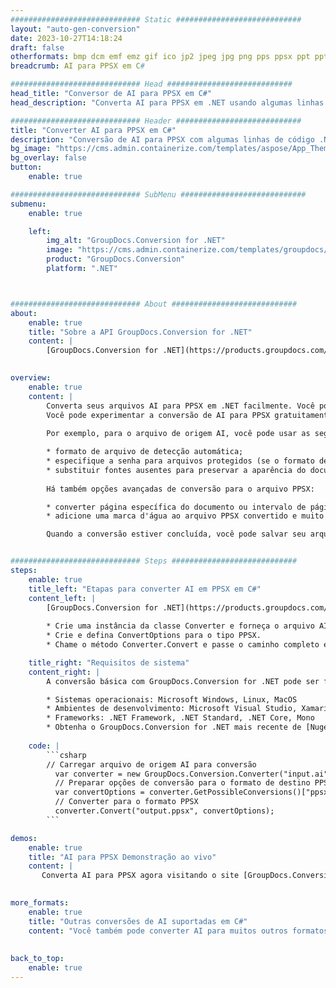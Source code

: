 ```yaml
---
############################# Static ############################
layout: "auto-gen-conversion"
date: 2023-10-27T14:18:24
draft: false
otherformats: bmp dcm emf emz gif ico jp2 jpeg jpg png pps ppsx ppt pptx psb psd svg svgz tga tif tiff webp wmf wmz
breadcrumb: AI para PPSX em C#

############################# Head ############################
head_title: "Conversor de AI para PPSX em C#"
head_description: "Converta AI para PPSX em .NET usando algumas linhas de código. Use a API de conversão de documentos do GroupDocs para converter mais de 160 formatos de arquivo."

############################# Header ############################
title: "Converter AI para PPSX em C#"
description: "Conversão de AI para PPSX com algumas linhas de código .NET"
bg_image: "https://cms.admin.containerize.com/templates/aspose/App_Themes/V3/images/bg/header1.png"
bg_overlay: false
button:
    enable: true

############################# SubMenu ############################
submenu:
    enable: true

    left:
        img_alt: "GroupDocs.Conversion for .NET"
        image: "https://cms.admin.containerize.com/templates/groupdocs/images/product-logos/90x90-noborder/groupdocs-conversion-net.png"
        product: "GroupDocs.Conversion"
        platform: ".NET"



############################# About ############################
about:
    enable: true
    title: "Sobre a API GroupDocs.Conversion for .NET"
    content: |
        [GroupDocs.Conversion for .NET](https://products.groupdocs.com/conversion/net/) pode ser usado para converter Microsoft Word, Excel, PowerPoint, PDF, Visio e outros formatos. GroupDocs.Conversion é uma API independente que é adequada para sistemas internos e de back-end onde é necessário alto desempenho. Não depende de nenhum software como Microsoft ou Open Office.
    

overview:
    enable: true
    content: |
        Converta seus arquivos AI para PPSX em .NET facilmente. Você pode usar apenas algumas linhas de código C# em qualquer plataforma de sua escolha, como - Windows, Linux, macOS.
        Você pode experimentar a conversão de AI para PPSX gratuitamente e avaliar a qualidade dos resultados da conversão. Juntamente com cenários de conversão de arquivo simples, você pode tentar opções mais avançadas para carregar o arquivo de origem AI e para salvar o resultado de saída PPSX. 
        
        Por exemplo, para o arquivo de origem AI, você pode usar as seguintes opções de carregamento:

        * formato de arquivo de detecção automática;
        * especifique a senha para arquivos protegidos (se o formato de arquivo suportar);
        * substituir fontes ausentes para preservar a aparência do documento.
        
        Há também opções avançadas de conversão para o arquivo PPSX:

        * converter página específica do documento ou intervalo de páginas;
        * adicione uma marca d'água ao arquivo PPSX convertido e muito mais.

        Quando a conversão estiver concluída, você pode salvar seu arquivo PPSX no caminho do arquivo local ou em qualquer armazenamento de terceiros, como FTP, Amazon S3, Google Drive, Dropbox etc. Observe - para converter AI para {{ TO}} não há necessidade de nenhum software adicional instalado - como MS Office, Open Office, Adobe Acrobat Reader etc.


############################# Steps ############################
steps:
    enable: true
    title_left: "Etapas para converter AI em PPSX em C#"
    content_left: |
        [GroupDocs.Conversion for .NET](https://products.groupdocs.com/conversion/net/) torna mais fácil para os desenvolvedores converter um arquivo AI para PPSX com algumas linhas de código.
        
        * Crie uma instância da classe Converter e forneça o arquivo AI com o caminho completo
        * Crie e defina ConvertOptions para o tipo PPSX.
        * Chame o método Converter.Convert e passe o caminho completo e o formato (PPSX) como parâmetro

    title_right: "Requisitos de sistema"
    content_right: |
        A conversão básica com GroupDocs.Conversion for .NET pode ser feita em apenas algumas etapas simples. Nossas APIs são suportadas em todas as principais plataformas e sistemas operacionais. Antes de executar o código abaixo, certifique-se de ter os seguintes pré-requisitos instalados em seu sistema.

        * Sistemas operacionais: Microsoft Windows, Linux, MacOS
        * Ambientes de desenvolvimento: Microsoft Visual Studio, Xamarin, MonoDevelop
        * Frameworks: .NET Framework, .NET Standard, .NET Core, Mono
        * Obtenha o GroupDocs.Conversion for .NET mais recente de [Nuget](https://www.nuget.org/packages/groupdocs.conversion)
         
    code: |
        ```csharp    
        // Carregar arquivo de origem AI para conversão
          var converter = new GroupDocs.Conversion.Converter("input.ai");
          // Preparar opções de conversão para o formato de destino PPSX
          var convertOptions = converter.GetPossibleConversions()["ppsx"].ConvertOptions;
          // Converter para o formato PPSX
          converter.Convert("output.ppsx", convertOptions);
        ```

demos:
    enable: true
    title: "AI para PPSX Demonstração ao vivo"
    content: |
       Converta AI para PPSX agora visitando o site [GroupDocs.Conversion App](https://products.groupdocs.app/conversion/family). A demonstração online tem as seguintes vantagens
          

more_formats:
    enable: true
    title: "Outras conversões de AI suportadas em C#"
    content: "Você também pode converter AI para muitos outros formatos de arquivo. Por favor, veja a lista abaixo."
       
       
back_to_top:
    enable: true
---
```

